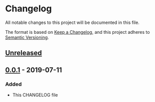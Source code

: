 # Changelog
All notable changes to this project will be documented in this file.

The format is based on [Keep a Changelog](https://keepachangelog.com/en/1.0.0/),
and this project adheres to [Semantic Versioning](https://semver.org/spec/v2.0.0.html).

## [Unreleased]

## [0.0.1] - 2019-07-11
### Added
- This CHANGELOG file

[Unreleased]: https://github.com/pcanham/terraform-module-aws-openvpnas/compare/v0.0.1...HEAD
[0.0.1]: https://github.com/pcanham/terraform-module-aws-openvpnas/releases/tag/v0.0.1
